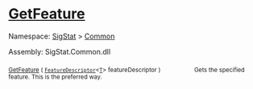 # [GetFeature](./Signature-100663437.md)

Namespace: [SigStat]() > [Common](./../README.md)

Assembly: SigStat.Common.dll

<sub>[GetFeature](./Signature-100663437.md) ( [`FeatureDescriptor`](./../FeatureDescriptor-1.md)\<[`T`](./Signature-100663437.md)> featureDescriptor )</sub>&nbsp; &nbsp; &nbsp; &nbsp; &nbsp; &nbsp; &nbsp; &nbsp; &nbsp;<sub>Gets the specified feature. This is the preferred way.</sub>
